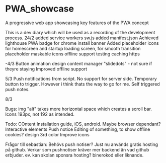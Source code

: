 # PWA_showcase
 A progressive web app showcasing key features of the PWA concept


This is a dev diary which will be used as a recording of the development process.
24/2
added service workers sw.js
added manifest.json
Achieved lighthouse PWA badge for chrome install banner
Added placeholder icons for homescreen and startup loading screen, for smooth transition
placeholder maskable icons
offline support testing
caching
https


-4/3
Button animation
design
content manager
"slidedots" - not sure if theyre staying
Improved offline support

5/3
Push notifications from script. No support for server side. Temporary button to trigger. However i think thats the way to go for me. Self triggered push notes.

8/3


Bugs: 
img "alt" takes more horizontal space which creates a scroll bar.
Icons 193px, not 192 as intended.

Todo:
COntent
Installation guide, iOS, android. Maybe browser dependant?
Interactive elements
Push notice
Editing of something, to show offline
cookies?
design
3rd color
Improve icons

Frågor till sebastian:
Behövs push notiser? Just nu används gratis hosting på github. Verkar som pushnotiser kräver mer backend än vad github erbjuder.
ev. kan skolan sponsra hosting? binerokod eller liknande.